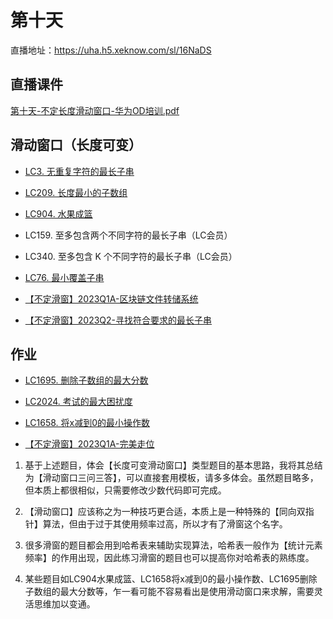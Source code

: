 # 第十天

直播地址：https://uha.h5.xeknow.com/sl/16NaDS

## 直播课件

[第十天-不定长度滑动窗口-华为OD培训.pdf](https://og7kl7g6h8.feishu.cn/file/QTrObagIwoL4jnxKO56cYiGLn4w)

## 滑动窗口（长度可变）

- [LC3. 无重复字符的最长子串](https://r07na4yqwor.feishu.cn/docx/KKdmd5wzjoaP24x9xnAcYRbzndd)
    
- [LC209. 长度最小的子数组](https://r07na4yqwor.feishu.cn/docx/SSkgdsJs6osuKRxvLzCcODYZnAh)
    
- [LC904. 水果成篮](https://r07na4yqwor.feishu.cn/docx/MvaqdNRS6o05bzxDP8DceuMkn2d)
    
- LC159. 至多包含两个不同字符的最长子串（LC会员）
    
- LC340. 至多包含 K 个不同字符的最长子串（LC会员）
    
- [LC76. 最小覆盖子串](https://r07na4yqwor.feishu.cn/docx/Hlofdh06Totvd0xm6becJuzHnBc)
    
- [【不定滑窗】2023Q1A-区块链文件转储系统](https://og7kl7g6h8.feishu.cn/docx/J07dd1cWko2AfKxcRSWcTy7ln4y)
    
- [【不定滑窗】2023Q2-寻找符合要求的最长子串](https://og7kl7g6h8.feishu.cn/docx/DfZdd5d1nor9CExg7sVck1zenae)
    

## 作业

- [LC1695. 删除子数组的最大分数](https://r07na4yqwor.feishu.cn/docx/WIZKd5tVsoZP8xxzC83cEJEXnph)
    
- [LC2024. 考试的最大困扰度](https://r07na4yqwor.feishu.cn/docx/PoZidiDkpoan9qxfhENce5TEn6b)
    
- [LC1658. 将x减到0的最小操作数](https://r07na4yqwor.feishu.cn/docx/XK6NdE2fSooE7cxdbY3ckbA9neB)
    
- [【不定滑窗】2023Q1A-完美走位](https://og7kl7g6h8.feishu.cn/docx/OAMMdvCuDocxiZxW5vvcJztgnAe)
    

1. 基于上述题目，体会【长度可变滑动窗口】类型题目的基本思路，我将其总结为【滑动窗口三问三答】，可以直接套用模板，请多多体会。虽然题目略多，但本质上都很相似，只需要修改少数代码即可完成。
    
2. 【滑动窗口】应该称之为一种技巧更合适，本质上是一种特殊的【同向双指针】算法，但由于过于其使用频率过高，所以才有了滑窗这个名字。
    
3. 很多滑窗的题目都会用到哈希表来辅助实现算法，哈希表一般作为【统计元素频率】的作用出现，因此练习滑窗的题目也可以提高你对哈希表的熟练度。
    
4. 某些题目如LC904水果成篮、LC1658将x减到0的最小操作数、LC1695删除子数组的最大分数等，乍一看可能不容易看出是使用滑动窗口来求解，需要灵活思维加以变通。